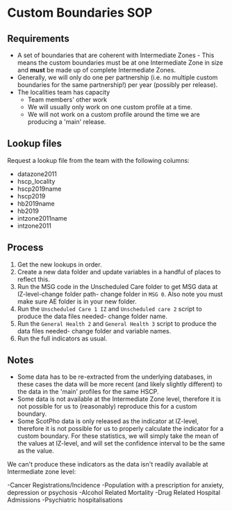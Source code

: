 # Custom Boundaries SOP

## Requirements

-  A set of boundaries that are coherent with Intermediate Zones - This means the custom boundaries must be at one Intermediate Zone in size and **must** be made up of complete Intermediate Zones.
-  Generally, we will only do one per partnership (i.e. no multiple custom boundaries for the same partnership!) per year (possibly per release).
-  The localities team has capacity
   - Team members' other work
   - We will usually only work on one custom profile at a time.
   - We will not work on a custom profile around the time we are producing a 'main' release.

## Lookup files

Request a lookup file from the team with the following columns:

- datazone2011
- hscp_locality
- hscp2019name
- hscp2019
- hb2019name
- hb2019
- intzone2011name
- intzone2011
 
## Process

1.  Get the new lookups in order.
2.  Create a new data folder and update variables in a handful of places to reflect this.
3.  Run the MSG code in the Unscheduled Care folder to get MSG data at IZ-level-change folder path- change folder in `MSG 0`. Also note you must make sure AE folder is in your new folder.
4.  Run the `Unscheduled Care 1 IZ` and `Unscheduled care 2` script to produce the data files needed- change folder name.
5.  Run the `General Health 2` and `General Health 3` script to produce the data files needed- change folder and variable names.
6.  Run the full indicators as usual.


## Notes

- Some data has to be re-extracted from the underlying databases, in these cases the data will be more recent (and likely slightly different) to the data in the 'main' profiles for the same HSCP.
- Some data is not available at the Intermediate Zone level, therefore it is not possible for us to (reasonably) reproduce this for a custom boundary.
- Some ScotPho data is only released as the indicator at IZ-level, therefore it is not possible for us to properly calculate the indicator for a custom boundary. For these statistics, we will simply take the mean of the values at IZ-level, and will set the confidence interval to be the same as the value.

We can't produce these indicators as the data isn't readily available at Intermediate zone level:

  -Cancer Registrations/Incidence
  -Population with a prescription for anxiety, depression or psychosis
  -Alcohol Related Mortality
  -Drug Related Hospital Admissions
  -Psychiatric hospitalisations 
  